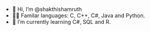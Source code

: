 - 👋 Hi, I’m @shakthishamruth
- 👨‍💻 Familar languages: C, C++, C#, Java and Python. 
- 🌱 I’m currently learning C#, SQL and R.
